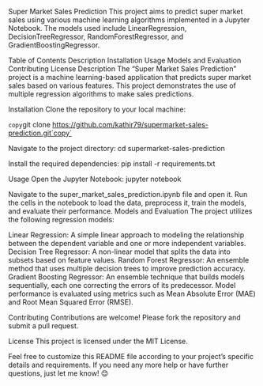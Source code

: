 Super Market Sales Prediction
This project aims to predict super market sales using various machine learning algorithms implemented in a Jupyter Notebook. The models used include LinearRegression, DecisionTreeRegressor, RandomForestRegressor, and GradientBoostingRegressor.

Table of Contents
Description
Installation
Usage
Models and Evaluation
Contributing
License
Description
The “Super Market Sales Prediction” project is a machine learning-based application that predicts super market sales based on various features. This project demonstrates the use of multiple regression algorithms to make sales predictions.

Installation
Clone the repository to your local machine:

`copy`git clone https://github.com/kathir79/supermarket-sales-prediction.git`copy`

Navigate to the project directory:
cd supermarket-sales-prediction

Install the required dependencies:
pip install -r requirements.txt

Usage
Open the Jupyter Notebook:
jupyter notebook

Navigate to the super_market_sales_prediction.ipynb file and open it.
Run the cells in the notebook to load the data, preprocess it, train the models, and evaluate their performance.
Models and Evaluation
The project utilizes the following regression models:

Linear Regression: A simple linear approach to modeling the relationship between the dependent variable and one or more independent variables.
Decision Tree Regressor: A non-linear model that splits the data into subsets based on feature values.
Random Forest Regressor: An ensemble method that uses multiple decision trees to improve prediction accuracy.
Gradient Boosting Regressor: An ensemble technique that builds models sequentially, each one correcting the errors of its predecessor.
Model performance is evaluated using metrics such as Mean Absolute Error (MAE) and Root Mean Squared Error (RMSE).

Contributing
Contributions are welcome! Please fork the repository and submit a pull request.

License
This project is licensed under the MIT License.

Feel free to customize this README file according to your project’s specific details and requirements. If you need any more help or have further questions, just let me know! 😊





